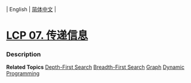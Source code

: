 | English | [简体中文](README.md) |

# [LCP 07. 传递信息](https://leetcode.cn/problems/chuan-di-xin-xi)
 ### Description

**Related Topics**  [Depth-First Search](https://leetcode.cn/tag/depth-first-search) [Breadth-First Search](https://leetcode.cn/tag/breadth-first-search) [Graph](https://leetcode.cn/tag/graph) [Dynamic Programming](https://leetcode.cn/tag/dynamic-programming) 